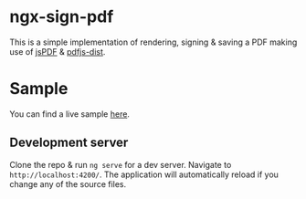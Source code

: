 # ngx-sign-pdf

This is a simple implementation of rendering, signing & saving a PDF making use of <a href="https://github.com/parallax/jsPDF">jsPDF</a> & <a href="https://github.com/mozilla/pdfjs-dist">pdfjs-dist</a>.

# Sample

You can find a live sample <a target="_blank" href="https://vdiatsigkosdemos.z1.web.core.windows.net/ngx-sign-pdf">here</a>.

## Development server

Clone the repo & run `ng serve` for a dev server. Navigate to `http://localhost:4200/`. The application will automatically reload if you change any of the source files.
